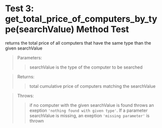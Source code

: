 # Test 3: **get_total_price_of_computers_by_type(searchValue)** Method Test

returns the total price of all computers that have the same type than the given searchValue

> Parameters:
>
> > searchValue is the type of the computer to be searched

> Returns:
>
> > total cumulative price of computers matching the searchValue

> Throws:
>
> > if no computer with the given searchValue is found throws an exeption `'nothing found with given type'`. If a parameter searchValue is missing, an exeption `'missing parameter'` is thrown
